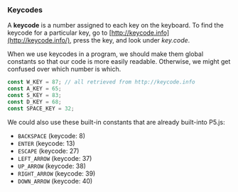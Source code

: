 ### Keycodes

A **keycode** is a number assigned to each key on the keyboard. To find the keycode for a particular key, go to [http://keycode.info](http://keycode.info/), press the key, and look under *key.code*.

When we use keycodes in a program, we should make them global constants so that our code is more easily readable. Otherwise, we might get confused over which number is which.

```js
const W_KEY = 87; // all retrieved from http://keycode.info
const A_KEY = 65;
const S_KEY = 83;
const D_KEY = 68; 
const SPACE_KEY = 32;
```

We could also use these built-in constants that are already built-into P5.js:

* `BACKSPACE` (keycode: 8)
* `ENTER` (keycode: 13)
* `ESCAPE` (keycode: 27)
* `LEFT_ARROW` (keycode: 37)
* `UP_ARROW` (keycode: 38)
* `RIGHT_ARROW` (keycode: 39)
* `DOWN_ARROW` (keycode: 40)
